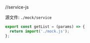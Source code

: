 //service-js

源文件: `./mock/service`

```js
export const getList = (params) => {
  return import('./mock.js');
};

```
